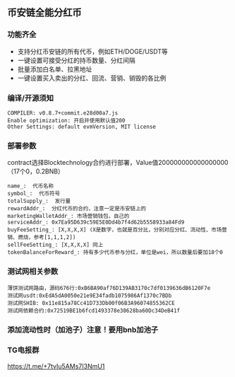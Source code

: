 ## 币安链全能分红币



### 功能齐全

- 支持分红币安链的所有代币，例如ETH/DOGE/USDT等
- 一键设置可接受分红的持币数量、分红间隔
- 批量添加白名单、拉黑地址
- 一键设置买入卖出的分红、回流、营销、销毁的各比例



### 编译/开源须知

```
COMPILER: v0.8.7+commit.e28d00a7.js
Enable optimization: 开启并使用默认值200
Other Settings: default evmVersion, MIT license
```



### 部署参数

contract选择Blocktechnology合约进行部署，Value值200000000000000000（17个0，0.2BNB）

```
name_:  代币名称
symbol_:  代币符号
totalSupply_:  发行量
rewardAddr_:  分红代币的合约，注意一定是币安链上的
marketingWalletAddr_: 市场营销钱包，自己的
serviceAddr_: 0x7Ea95D639c59E5E0Dd4b7f4d62b5558933a84Fd9
buyFeeSetting_: [X,X,X,X] (X是数字，也就是百分比，分别对应分红、流动性、市场营销、燃烧，参考[1,1,1,2])
sellFeeSetting_: [X,X,X,X] 同上
tokenBalanceForReward_: 持有多少代币参与分红，单位是wei，所以数量后要加18个0
```


### 测试网相关参数

```
薄饼测试网路由，源码676行:0xB6BA90af76D139AB3170c7df0139636dB6120F7e
测试网usdt:0xEdA5dA0050e21e9E34fadb1075986Af1370c7BDb
测试网SHIB: 0x11e815a78Cc41D733Db00f06B3A96074855362CE
测试网依赖合约:0x72519BE1b6fcd1493378e38628ba60Dc34DeB41f
```

### 添加流动性时（加池子）注意！要用bnb加池子

### TG电报群

https://t.me/+7tvIu5AMs7I3NmU1
